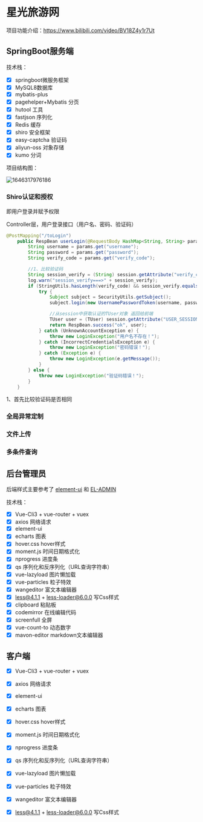 # 星光旅游网

项目功能介绍：https://www.bilibili.com/video/BV18Z4y1r7Ut

## SpringBoot服务端

技术栈：

- [x] springboot微服务框架
- [x] MySQL8数据库
- [x] mybatis-plus
- [x] pagehelper+Mybatis 分页
- [x] hutool 工具
- [x] fastjson 序列化
- [x] Redis 缓存
- [x] shiro 安全框架
- [x] easy-captcha 验证码
- [x] aliyun-oss 对象存储
- [x] kumo 分词

项目结构图：

![1646317976186](https://dd-static.jd.com/ddimg/jfs/t1/154124/8/27322/61054/6343c6d6E5c4e5cda/9fe677eef3e30908.png)

### Shiro认证和授权

即用户登录并赋予权限

Controller层，用户登录接口（用户名、密码、验证码）

```java
@PostMapping("/toLogin")
    public RespBean userLogin(@RequestBody HashMap<String, String> params, HttpSession session) {
        String username = params.get("username");
        String password = params.get("password");
        String verify_code = params.get("verify_code");

        //1、比较验证码
        String session_verify = (String) session.getAttribute("verify_code");
        log.warn("session_verify===>" + session_verify);
        if (StringUtils.hasLength(verify_code) && session_verify.equalsIgnoreCase(verify_code)) {
            try {
                Subject subject = SecurityUtils.getSubject();
                subject.login(new UsernamePasswordToken(username, password));

                //从session中获取认证的TUser对象 返回给前端
                TUser user = (TUser) session.getAttribute("USER_SESSION");
                return RespBean.success("ok", user);
            } catch (UnknownAccountException e) {
                throw new LoginException("用户名不存在！");
            } catch (IncorrectCredentialsException e) {
                throw new LoginException("密码错误！");
            } catch (Exception e) {
                throw new LoginException(e.getMessage());
            }
        } else {
            throw new LoginException("验证码错误！");
        }
    }
```

1、首先比较验证码是否相同

### 全局异常定制

### 文件上传

### 多条件查询

## 后台管理员

后端样式主要参考了 [element-ui](https://element.eleme.io/#/zh-CN) 和 [EL-ADMIN](https://el-admin.vip/)

技术栈：

- [x] Vue-Cli3 + vue-router + vuex
- [x] axios 网络请求
- [x] element-ui
- [x] echarts 图表
- [x] hover.css hover样式
- [x] moment.js  时间日期格式化
- [x] nprogress 进度条
- [x] qs 序列化和反序列化（URL查询字符串）
- [x] vue-lazyload 图片懒加载
- [x] vue-particles 粒子特效
- [x] wangeditor 富文本编辑器
- [x] less@4.1.1 + less-loader@6.0.0  写Css样式
- [x] clipboard 粘贴板
- [x] codemirror 在线编辑代码
- [x] screenfull 全屏
- [x] vue-count-to 动态数字
- [x] mavon-editor markdown文本编辑器

## 客户端
- [x] Vue-Cli3 + vue-router + vuex
- [x] axios 网络请求
- [x] element-ui
- [x] echarts 图表
- [x] hover.css hover样式
- [x] moment.js  时间日期格式化
- [x] nprogress 进度条
- [x] qs 序列化和反序列化（URL查询字符串）
- [x] vue-lazyload 图片懒加载
- [x] vue-particles 粒子特效
- [x] wangeditor 富文本编辑器
- [x] less@4.1.1 + less-loader@6.0.0  写Css样式

